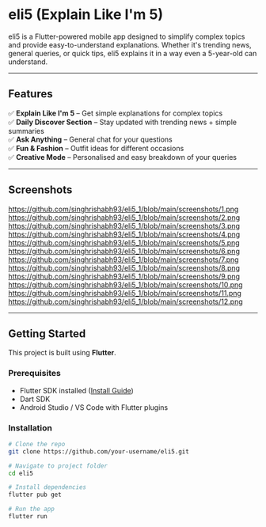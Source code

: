 # eli5 (Explain Like I'm 5)

eli5 is a Flutter-powered mobile app designed to simplify complex topics and provide easy-to-understand explanations. Whether it's trending news, general queries, or quick tips, eli5 explains it in a way even a 5-year-old can understand.

---

## Features

✅ **Explain Like I'm 5** – Get simple explanations for complex topics  
✅ **Daily Discover Section** – Stay updated with trending news + simple summaries  
✅ **Ask Anything** – General chat for your questions  
✅ **Fun & Fashion** – Outfit ideas for different occasions  
✅ **Creative Mode** – Personalised and easy breakdown of your queries  

---

## Screenshots

https://github.com/singhrishabh93/eli5_1/blob/main/screenshots/1.png
https://github.com/singhrishabh93/eli5_1/blob/main/screenshots/2.png
https://github.com/singhrishabh93/eli5_1/blob/main/screenshots/3.png
https://github.com/singhrishabh93/eli5_1/blob/main/screenshots/4.png
https://github.com/singhrishabh93/eli5_1/blob/main/screenshots/5.png
https://github.com/singhrishabh93/eli5_1/blob/main/screenshots/6.png
https://github.com/singhrishabh93/eli5_1/blob/main/screenshots/7.png
https://github.com/singhrishabh93/eli5_1/blob/main/screenshots/8.png
https://github.com/singhrishabh93/eli5_1/blob/main/screenshots/9.png
https://github.com/singhrishabh93/eli5_1/blob/main/screenshots/10.png
https://github.com/singhrishabh93/eli5_1/blob/main/screenshots/11.png
https://github.com/singhrishabh93/eli5_1/blob/main/screenshots/12.png

---

## Getting Started

This project is built using **Flutter**.

### Prerequisites
- Flutter SDK installed ([Install Guide](https://docs.flutter.dev/get-started/install))
- Dart SDK
- Android Studio / VS Code with Flutter plugins

### Installation
```bash
# Clone the repo
git clone https://github.com/your-username/eli5.git

# Navigate to project folder
cd eli5

# Install dependencies
flutter pub get

# Run the app
flutter run
